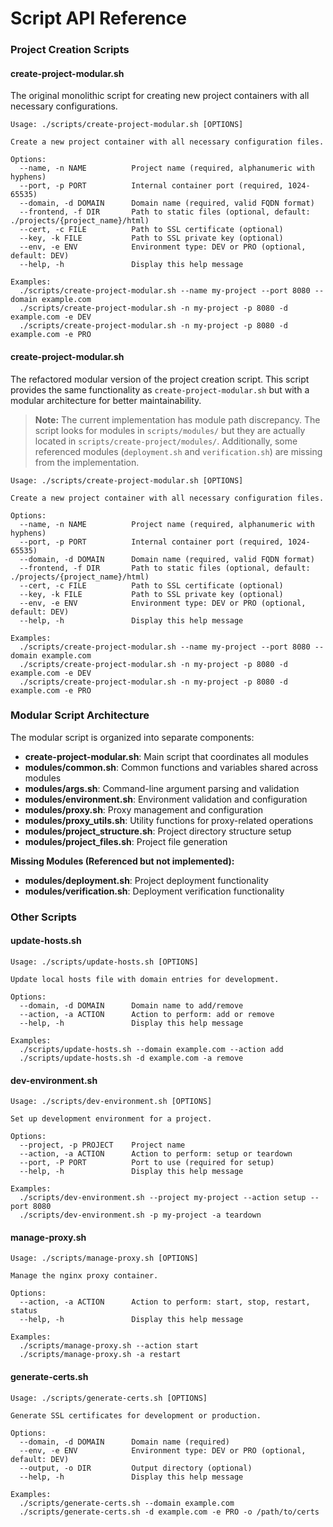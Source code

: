 # Script API Reference

### Project Creation Scripts

#### create-project-modular.sh

The original monolithic script for creating new project containers with all necessary configurations.

```
Usage: ./scripts/create-project-modular.sh [OPTIONS]

Create a new project container with all necessary configuration files.

Options:
  --name, -n NAME          Project name (required, alphanumeric with hyphens)
  --port, -p PORT          Internal container port (required, 1024-65535)
  --domain, -d DOMAIN      Domain name (required, valid FQDN format)
  --frontend, -f DIR       Path to static files (optional, default: ./projects/{project_name}/html)
  --cert, -c FILE          Path to SSL certificate (optional)
  --key, -k FILE           Path to SSL private key (optional)
  --env, -e ENV            Environment type: DEV or PRO (optional, default: DEV)
  --help, -h               Display this help message

Examples:
  ./scripts/create-project-modular.sh --name my-project --port 8080 --domain example.com
  ./scripts/create-project-modular.sh -n my-project -p 8080 -d example.com -e DEV
  ./scripts/create-project-modular.sh -n my-project -p 8080 -d example.com -e PRO
```

#### create-project-modular.sh

The refactored modular version of the project creation script. This script provides the same functionality as `create-project-modular.sh` but with a modular architecture for better maintainability.

> **Note:** The current implementation has module path discrepancy. The script looks for modules in `scripts/modules/` but they are actually located in `scripts/create-project/modules/`. Additionally, some referenced modules (`deployment.sh` and `verification.sh`) are missing from the implementation.

```
Usage: ./scripts/create-project-modular.sh [OPTIONS]

Create a new project container with all necessary configuration files.

Options:
  --name, -n NAME          Project name (required, alphanumeric with hyphens)
  --port, -p PORT          Internal container port (required, 1024-65535)
  --domain, -d DOMAIN      Domain name (required, valid FQDN format)
  --frontend, -f DIR       Path to static files (optional, default: ./projects/{project_name}/html)
  --cert, -c FILE          Path to SSL certificate (optional)
  --key, -k FILE           Path to SSL private key (optional)
  --env, -e ENV            Environment type: DEV or PRO (optional, default: DEV)
  --help, -h               Display this help message

Examples:
  ./scripts/create-project-modular.sh --name my-project --port 8080 --domain example.com
  ./scripts/create-project-modular.sh -n my-project -p 8080 -d example.com -e DEV
  ./scripts/create-project-modular.sh -n my-project -p 8080 -d example.com -e PRO
```

### Modular Script Architecture

The modular script is organized into separate components:

- **create-project-modular.sh**: Main script that coordinates all modules
- **modules/common.sh**: Common functions and variables shared across modules
- **modules/args.sh**: Command-line argument parsing and validation
- **modules/environment.sh**: Environment validation and configuration
- **modules/proxy.sh**: Proxy management and configuration
- **modules/proxy_utils.sh**: Utility functions for proxy-related operations
- **modules/project_structure.sh**: Project directory structure setup
- **modules/project_files.sh**: Project file generation

**Missing Modules (Referenced but not implemented):**
- **modules/deployment.sh**: Project deployment functionality
- **modules/verification.sh**: Deployment verification functionality

### Other Scripts

#### update-hosts.sh

```
Usage: ./scripts/update-hosts.sh [OPTIONS]

Update local hosts file with domain entries for development.

Options:
  --domain, -d DOMAIN      Domain name to add/remove
  --action, -a ACTION      Action to perform: add or remove
  --help, -h               Display this help message

Examples:
  ./scripts/update-hosts.sh --domain example.com --action add
  ./scripts/update-hosts.sh -d example.com -a remove
```

#### dev-environment.sh

```
Usage: ./scripts/dev-environment.sh [OPTIONS]

Set up development environment for a project.

Options:
  --project, -p PROJECT    Project name
  --action, -a ACTION      Action to perform: setup or teardown
  --port, -P PORT          Port to use (required for setup)
  --help, -h               Display this help message

Examples:
  ./scripts/dev-environment.sh --project my-project --action setup --port 8080
  ./scripts/dev-environment.sh -p my-project -a teardown
```

#### manage-proxy.sh

```
Usage: ./scripts/manage-proxy.sh [OPTIONS]

Manage the nginx proxy container.

Options:
  --action, -a ACTION      Action to perform: start, stop, restart, status
  --help, -h               Display this help message

Examples:
  ./scripts/manage-proxy.sh --action start
  ./scripts/manage-proxy.sh -a restart
```

#### generate-certs.sh

```
Usage: ./scripts/generate-certs.sh [OPTIONS]

Generate SSL certificates for development or production.

Options:
  --domain, -d DOMAIN      Domain name (required)
  --env, -e ENV            Environment type: DEV or PRO (optional, default: DEV)
  --output, -o DIR         Output directory (optional)
  --help, -h               Display this help message

Examples:
  ./scripts/generate-certs.sh --domain example.com
  ./scripts/generate-certs.sh -d example.com -e PRO -o /path/to/certs
``` 